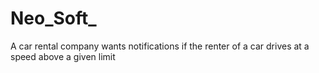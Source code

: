 # Neo_Soft_
A car rental company wants notifications if the renter of a car drives at a speed above a given limit

